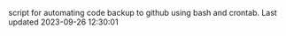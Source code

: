 script for automating code backup to github using bash and crontab. Last updated 2023-09-26 12:30:01
